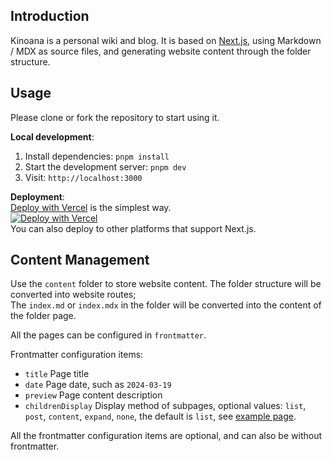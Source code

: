## Introduction

Kinoana is a personal wiki and blog. It is based on [Next.js](https://nextjs.org/), using Markdown / MDX as source files, and generating website content through the folder structure.

## Usage

Please clone or fork the repository to start using it.

**Local development**:  

1. Install dependencies: `pnpm install`
2. Start the development server: `pnpm dev`
3. Visit: `http://localhost:3000`

**Deployment**:  
[Deploy with Vercel](https://vercel.com/new/clone?repository-url=https%3A%2F%2Fgithub.com%2FAFXR17light%2Fkinoana) is the simplest way.  
[![Deploy with Vercel](https://vercel.com/button)](https://vercel.com/new/clone?repository-url=https%3A%2F%2Fgithub.com%2FAFXR17light%2Fkinoana)  
You can also deploy to other platforms that support Next.js.

## Content Management

Use the `content` folder to store website content. The folder structure will be converted into website routes;  
The `index.md` or `index.mdx` in the folder will be converted into the content of the folder page.

All the pages can be configured in `frontmatter`.

Frontmatter configuration items:

- `title` Page title
- `date` Page date, such as `2024-03-19`
- `preview` Page content description
- `childrenDisplay` Display method of subpages, optional values: `list`, `post`, `content`, `expand`, `none`, the default is `list`, see [example page](/example).

All the frontmatter configuration items are optional, and can also be without frontmatter.
